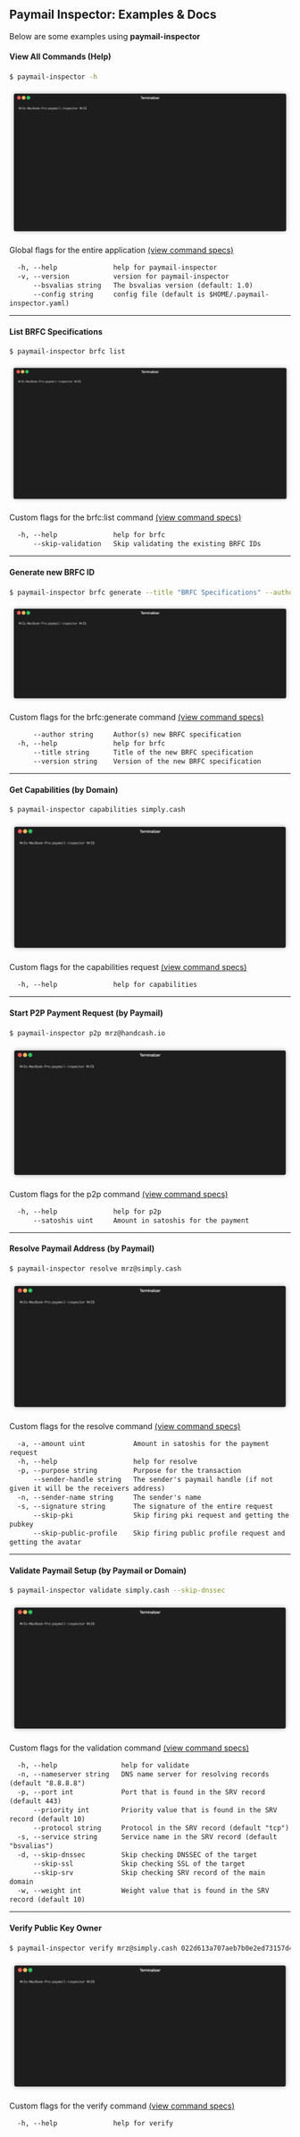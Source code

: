 ## Paymail Inspector: Examples & Docs
Below are some examples using **paymail-inspector**

#### View All Commands (Help)
```bash
$ paymail-inspector -h
```
<img src="../.github/IMAGES/help-command.gif?raw=true&v=1" alt="Help Command">

Global flags for the entire application [(view command specs)](commands/paymail-inspector.md)
```
  -h, --help              help for paymail-inspector
  -v, --version           version for paymail-inspector
      --bsvalias string   The bsvalias version (default: 1.0)
      --config string     config file (default is $HOME/.paymail-inspector.yaml)
```

___


#### List BRFC Specifications
```bash
$ paymail-inspector brfc list
```
<img src="../.github/IMAGES/brfc-list-command.gif?raw=true&v=1" alt="BRFC List Command">

Custom flags for the brfc:list command [(view command specs)](commands/paymail-inspector_brfc.md)
```
  -h, --help              help for brfc
      --skip-validation   Skip validating the existing BRFC IDs
```

___

#### Generate new BRFC ID
```bash
$ paymail-inspector brfc generate --title "BRFC Specifications" --author "andy (nChain)" --version 1
```
<img src="../.github/IMAGES/brfc-generate-command.gif?raw=true&v=1" alt="BRFC Generate Command">

Custom flags for the brfc:generate command [(view command specs)](commands/paymail-inspector_brfc.md)
```
      --author string     Author(s) new BRFC specification
  -h, --help              help for brfc
      --title string      Title of the new BRFC specification
      --version string    Version of the new BRFC specification
```

___

#### Get Capabilities (by Domain)
```bash
$ paymail-inspector capabilities simply.cash
```
<img src="../.github/IMAGES/capabilities-command.gif?raw=true&v=1" alt="Capabilities Command">

Custom flags for the capabilities request [(view command specs)](commands/paymail-inspector_capabilities.md)
```
  -h, --help              help for capabilities
```

___

#### Start P2P Payment Request (by Paymail)
```bash
$ paymail-inspector p2p mrz@handcash.io
```
<img src="../.github/IMAGES/p2p-command.gif?raw=true&v=1" alt="P2P Command">

Custom flags for the p2p command [(view command specs)](commands/paymail-inspector_p2p.md)
```
  -h, --help              help for p2p
      --satoshis uint     Amount in satoshis for the payment
```

___

#### Resolve Paymail Address (by Paymail)
```bash
$ paymail-inspector resolve mrz@simply.cash
```
<img src="../.github/IMAGES/resolve-command.gif?raw=true&v=1" alt="Resolve Command">

Custom flags for the resolve command [(view command specs)](commands/paymail-inspector_resolve.md)
```
  -a, --amount uint            Amount in satoshis for the payment request
  -h, --help                   help for resolve
  -p, --purpose string         Purpose for the transaction
      --sender-handle string   The sender's paymail handle (if not given it will be the receivers address)
  -n, --sender-name string     The sender's name
  -s, --signature string       The signature of the entire request
      --skip-pki               Skip firing pki request and getting the pubkey
      --skip-public-profile    Skip firing public profile request and getting the avatar
```

___

#### Validate Paymail Setup (by Paymail or Domain)
```bash
$ paymail-inspector validate simply.cash --skip-dnssec
```
<img src="../.github/IMAGES/validate-command.gif?raw=true&v=1" alt="Validate Command">

Custom flags for the validation command [(view command specs)](commands/paymail-inspector_validate.md)
```
  -h, --help                help for validate
  -n, --nameserver string   DNS name server for resolving records (default "8.8.8.8")
  -p, --port int            Port that is found in the SRV record (default 443)
      --priority int        Priority value that is found in the SRV record (default 10)
      --protocol string     Protocol in the SRV record (default "tcp")
  -s, --service string      Service name in the SRV record (default "bsvalias")
  -d, --skip-dnssec         Skip checking DNSSEC of the target
      --skip-ssl            Skip checking SSL of the target
      --skip-srv            Skip checking SRV record of the main domain
  -w, --weight int          Weight value that is found in the SRV record (default 10)
```

___

#### Verify Public Key Owner
```bash
$ paymail-inspector verify mrz@simply.cash 022d613a707aeb7b0e2ed73157d401d7157bff7b6c692733caa656e8e4ed5570ec
```
<img src="../.github/IMAGES/verify-command.gif?raw=true&v=1" alt="Verify Command">

Custom flags for the verify command [(view command specs)](commands/paymail-inspector_verify.md)
```
  -h, --help              help for verify
```